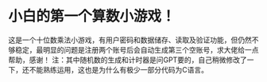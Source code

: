 # 小白的第一个算数小游戏！
这是一个十位数乘法小游戏，有用户密码和数据储存、读取及验证功能，但仍然不够稳定，最明显的问题是注册两个账号后会自动生成第三个空账号，求大佬给一点帮助，感谢！
注：其中随机数的生成和计时器是问GPT要的，自己稍微修改了一下，还不能熟练运用，这也是为什么有极少一部分代码为C语言。
